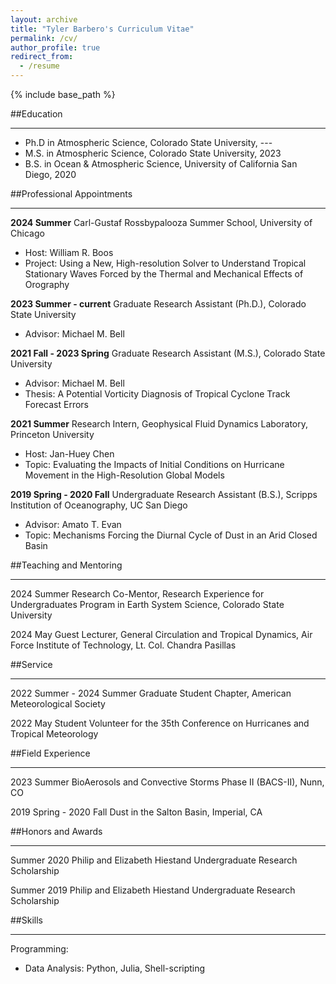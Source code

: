 ```yaml
---
layout: archive
title: "Tyler Barbero's Curriculum Vitae"
permalink: /cv/
author_profile: true
redirect_from:
  - /resume
---
```


{% include base_path %}


##Education

---

* Ph.D in Atmospheric Science, Colorado State University, --- 
* M.S. in Atmospheric Science, Colorado State University, 2023
* B.S. in Ocean & Atmospheric Science, University of California San Diego, 2020

##Professional Appointments

---

**2024 Summer** Carl-Gustaf Rossbypalooza Summer School, University of Chicago 
* Host: William R. Boos
* Project: Using a New, High-resolution Solver to Understand Tropical Stationary Waves Forced by the Thermal and Mechanical Effects of Orography 

**2023 Summer - current** Graduate Research Assistant (Ph.D.), Colorado State University
* Advisor: Michael M. Bell

**2021 Fall - 2023 Spring** Graduate Research Assistant (M.S.), Colorado State University
* Advisor: Michael M. Bell
* Thesis: A Potential Vorticity Diagnosis of Tropical Cyclone Track Forecast Errors 

**2021 Summer** Research Intern, Geophysical Fluid Dynamics Laboratory, Princeton University
* Host: Jan-Huey Chen
* Topic: Evaluating the Impacts of Initial Conditions on Hurricane Movement in the High-Resolution Global Models

**2019 Spring - 2020 Fall** Undergraduate Research Assistant (B.S.), Scripps Institution of Oceanography, UC San Diego 
* Advisor: Amato T. Evan
* Topic: Mechanisms Forcing the Diurnal Cycle of Dust in an Arid Closed Basin


##Teaching and Mentoring

---

2024 Summer Research Co-Mentor, Research Experience for Undergraduates Program in Earth System Science, Colorado State University

2024 May Guest Lecturer, General Circulation and Tropical Dynamics, Air Force Institute of Technology, Lt. Col. Chandra Pasillas 


##Service

---

2022 Summer - 2024 Summer Graduate Student Chapter, American Meteorological Society

2022 May Student Volunteer for the 35th Conference on Hurricanes and Tropical Meteorology
 

##Field Experience

---

2023 Summer BioAerosols and Convective Storms Phase II (BACS-II), Nunn, CO

2019 Spring - 2020 Fall Dust in the Salton Basin, Imperial, CA 


##Honors and Awards 

--- 

Summer 2020 Philip and Elizabeth Hiestand Undergraduate Research Scholarship

Summer 2019 Philip and Elizabeth Hiestand Undergraduate Research Scholarship


##Skills

---

Programming:
* Data Analysis: Python, Julia, Shell-scripting
